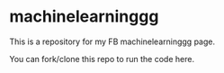 # machinelearninggg

This is a repository for my FB machinelearninggg page.

You can fork/clone this repo to run the code here.
